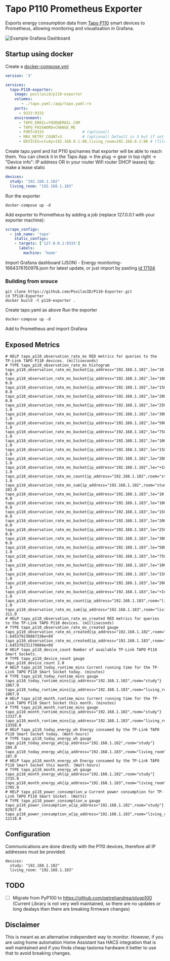 # Tapo P110 Prometheus Exporter

Exports energy consumption data from [Tapo P110](https://amzn.to/3FsCgjn) smart devices to Prometheus, allowing monitoring and visualisation in Grafana.

![Example Grafana Dashboard](https://i.imgur.com/DxLQgKr.png)

## Startup using docker

Create a [docker-compose.yml](docker-compose.yml)

```yml
version: '3'

services:
  tapo-P110-exporter:
    image: povilasid/p110-exporter
    volumes:
       - ./tapo.yaml:/app/tapo.yaml:ro
    ports:
      - 9333:9333
    environment:
      - TAPO_EMAIL=YOUR@EMAIL.COM
      - TAPO_PASSWORD=CHANGE_ME
      - PORT=9333                 # (optional)
      - MAX_RETRY_COUNT=3         # (optional) Default is 3 but if set to '0' will not stop trying to reach the device
      - DEVICES=study=192.168.0.1:80,living_room=192.168.0.2:80 # (file overrride) if set devices are set form it not the file
```
Create tapo.yaml and list P110 ips/names that exporter will be able to reach them.
You can check it in the Tapo App -> the plug -> gear in top right -> "Device info": IP address OR in your router Wifi router DHCP leases) tip: make a lease static
```yml
devices:
  study: "192.168.1.102"
  living_room: "192.168.1.183"
```
Run the exporter
```console
docker-compose up -d
```
Add exporter to Prometheus by adding a job (replace 127.0.0.1 with your exporter machine):

```yml
scrape_configs:
  - job_name: 'tapo'
    static_configs:
    - targets: ['127.0.0.1:9333']
      labels:
        machine: 'home'
```
Import Grafana dashboard (JSON) - Energy monitoring-1664376150978.json for latest update, or just import by pasting [id 17104](https://grafana.com/grafana/dashboards/17104-energy-monitoring/)

### Building from srouce
```console
git clone https://github.com/PovilasID/P110-Exporter.git
cd TP110-Exporter
docker build -t p110-exporter .
```
Create tapo.yaml as above
Run the exporter
```console
docker-compose up -d
```
Add to Prometheus and import Grafana
## Exposed Metrics

```
# HELP tapo_p110_observation_rate_ms RED metrics for queries to the TP-Link TAPO P110 devices. (milliseconds)
# TYPE tapo_p110_observation_rate_ms histogram
tapo_p110_observation_rate_ms_bucket{ip_address="192.168.1.102",le="10.0",room="study",success="SUCCESS"} 0.0
tapo_p110_observation_rate_ms_bucket{ip_address="192.168.1.102",le="100.0",room="study",success="SUCCESS"} 0.0
tapo_p110_observation_rate_ms_bucket{ip_address="192.168.1.102",le="150.0",room="study",success="SUCCESS"} 0.0
tapo_p110_observation_rate_ms_bucket{ip_address="192.168.1.102",le="200.0",room="study",success="SUCCESS"} 0.0
tapo_p110_observation_rate_ms_bucket{ip_address="192.168.1.102",le="250.0",room="study",success="SUCCESS"} 1.0
tapo_p110_observation_rate_ms_bucket{ip_address="192.168.1.102",le="300.0",room="study",success="SUCCESS"} 1.0
tapo_p110_observation_rate_ms_bucket{ip_address="192.168.1.102",le="500.0",room="study",success="SUCCESS"} 1.0
tapo_p110_observation_rate_ms_bucket{ip_address="192.168.1.102",le="750.0",room="study",success="SUCCESS"} 1.0
tapo_p110_observation_rate_ms_bucket{ip_address="192.168.1.102",le="1000.0",room="study",success="SUCCESS"} 1.0
tapo_p110_observation_rate_ms_bucket{ip_address="192.168.1.102",le="1500.0",room="study",success="SUCCESS"} 1.0
tapo_p110_observation_rate_ms_bucket{ip_address="192.168.1.102",le="2000.0",room="study",success="SUCCESS"} 1.0
tapo_p110_observation_rate_ms_bucket{ip_address="192.168.1.102",le="+Inf",room="study",success="SUCCESS"} 1.0
tapo_p110_observation_rate_ms_count{ip_address="192.168.1.102",room="study",success="SUCCESS"} 1.0
tapo_p110_observation_rate_ms_sum{ip_address="192.168.1.102",room="study",success="SUCCESS"} 202.0
tapo_p110_observation_rate_ms_bucket{ip_address="192.168.1.183",le="10.0",room="living_room",success="SUCCESS"} 0.0
tapo_p110_observation_rate_ms_bucket{ip_address="192.168.1.183",le="100.0",room="living_room",success="SUCCESS"} 0.0
tapo_p110_observation_rate_ms_bucket{ip_address="192.168.1.183",le="150.0",room="living_room",success="SUCCESS"} 0.0
tapo_p110_observation_rate_ms_bucket{ip_address="192.168.1.183",le="200.0",room="living_room",success="SUCCESS"} 0.0
tapo_p110_observation_rate_ms_bucket{ip_address="192.168.1.183",le="250.0",room="living_room",success="SUCCESS"} 0.0
tapo_p110_observation_rate_ms_bucket{ip_address="192.168.1.183",le="300.0",room="living_room",success="SUCCESS"} 0.0
tapo_p110_observation_rate_ms_bucket{ip_address="192.168.1.183",le="500.0",room="living_room",success="SUCCESS"} 1.0
tapo_p110_observation_rate_ms_bucket{ip_address="192.168.1.183",le="750.0",room="living_room",success="SUCCESS"} 1.0
tapo_p110_observation_rate_ms_bucket{ip_address="192.168.1.183",le="1000.0",room="living_room",success="SUCCESS"} 1.0
tapo_p110_observation_rate_ms_bucket{ip_address="192.168.1.183",le="1500.0",room="living_room",success="SUCCESS"} 1.0
tapo_p110_observation_rate_ms_bucket{ip_address="192.168.1.183",le="2000.0",room="living_room",success="SUCCESS"} 1.0
tapo_p110_observation_rate_ms_bucket{ip_address="192.168.1.183",le="+Inf",room="living_room",success="SUCCESS"} 1.0
tapo_p110_observation_rate_ms_count{ip_address="192.168.1.183",room="living_room",success="SUCCESS"} 1.0
tapo_p110_observation_rate_ms_sum{ip_address="192.168.1.183",room="living_room",success="SUCCESS"} 311.0
# HELP tapo_p110_observation_rate_ms_created RED metrics for queries to the TP-Link TAPO P110 devices. (milliseconds)
# TYPE tapo_p110_observation_rate_ms_created gauge
tapo_p110_observation_rate_ms_created{ip_address="192.168.1.102",room="study",success="SUCCESS"} 1.645379230867336e+09
tapo_p110_observation_rate_ms_created{ip_address="192.168.1.183",room="living_room",success="SUCCESS"} 1.645379231179084e+09
# HELP tapo_p110_device_count Number of available TP-Link TAPO P110 Smart Sockets.
# TYPE tapo_p110_device_count gauge
tapo_p110_device_count 2.0
# HELP tapo_p110_today_runtime_mins Current running time for the TP-Link TAPO P110 Smart Socket today. (minutes)
# TYPE tapo_p110_today_runtime_mins gauge
tapo_p110_today_runtime_mins{ip_address="192.168.1.102",room="study"} 1067.0
tapo_p110_today_runtime_mins{ip_address="192.168.1.183",room="living_room"} 1067.0
# HELP tapo_p110_month_runtime_mins Current running time for the TP-Link TAPO P110 Smart Socket this month. (minutes)
# TYPE tapo_p110_month_runtime_mins gauge
tapo_p110_month_runtime_mins{ip_address="192.168.1.102",room="study"} 13327.0
tapo_p110_month_runtime_mins{ip_address="192.168.1.183",room="living_room"} 13358.0
# HELP tapo_p110_today_energy_wh Energy consumed by the TP-Link TAPO P110 Smart Socket today. (Watt-hours)
# TYPE tapo_p110_today_energy_wh gauge
tapo_p110_today_energy_wh{ip_address="192.168.1.102",room="study"} 204.0
tapo_p110_today_energy_wh{ip_address="192.168.1.183",room="living_room"} 187.0
# HELP tapo_p110_month_energy_wh Energy consumed by the TP-Link TAPO P110 Smart Socket this month. (Watt-hours)
# TYPE tapo_p110_month_energy_wh gauge
tapo_p110_month_energy_wh{ip_address="192.168.1.102",room="study"} 2735.0
tapo_p110_month_energy_wh{ip_address="192.168.1.183",room="living_room"} 2705.0
# HELP tapo_p110_power_consumption_w Current power consumption for TP-Link TAPO P110 Smart Socket. (Watts)
# TYPE tapo_p110_power_consumption_w gauge
tapo_p110_power_consumption_w{ip_address="192.168.1.102",room="study"} 82927.0
tapo_p110_power_consumption_w{ip_address="192.168.1.183",room="living_room"} 12118.0
```

## Configuration

Communications are done directly with the P110 devices, therefore all IP addresses must be provided.

```
devices:
  study: "192.168.1.102"
  living_room: "192.168.1.183"
```


## TODO

- [ ] Migrate from PyP100 to https://github.com/petretiandrea/plugp100 (Current Library is not very well maintained, so there are no updates or long dealays then there are breaking firmware changes)

## Disclaimer
This is meant as an alternative independent way to monitor. However, if you are using home automation Home Assistant has HACS integration that is well maintained and if you finda cheap tastoma hardware it better to use that to avoid breaking changes.
